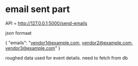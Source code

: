 # email sent part

API = http://127.0.0.1:5000/send-emails

json formaat

{
  "emails": "vendor1@example.com, vendor2@example.com, vendor3@example.com"
}

roughed data used for event details. need to fetch from db
